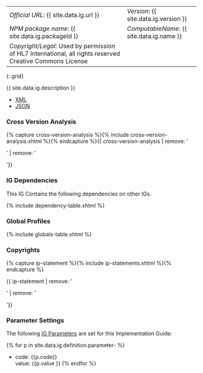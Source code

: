 
|||
|---|---|
|*Official URL*: {{ site.data.ig.url }}|*Version*: {{ site.data.ig.version }}|
|*NPM package name*: {{ site.data.ig.packageId }}|*ComputableName*: {{ site.data.ig.name }}|
|*Copyright/Legal*: Used by permission of HL7 International, all rights reserved Creative Commons License|
{:.grid}

{{ site.data.ig.description }}

- [XML](ImplementationGuide-{{site.data.ig.id}}.xml)
- [JSON](ImplementationGuide-{{site.data.ig.id}}.json)

### Cross Version Analysis

{% capture cross-version-analysis %}{% include cross-version-analysis.xhtml %}{% endcapture %}{{ cross-version-analysis | remove: '<p>' | remove: '</p>'}}

### IG Dependencies

This IG Contains the following dependencies on other IGs.

{% include dependency-table.xhtml %}

### Global Profiles

{% include globals-table.xhtml %}

### Copyrights

{% capture ip-statement %}{% include ip-statements.xhtml %}{% endcapture %}

{{ ip-statement | remove: '<p>' | remove: '</p>'}}


### Parameter Settings

The following [IG Parameters](https://confluence.hl7.org/display/FHIR/Implementation+Guide+Parameters) are set for this Implementation Guide:

{% for p in site.data.ig.definition.parameter- %}
- code: {{p.code}}<br/>value: {{p.value }}
{% endfor %}

<!-- {% raw %} ### IG Page Links

Relative links to all the pages

~~~
{% include page-link-list.md %}
~~~ {% endraw %} -->